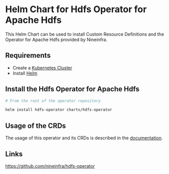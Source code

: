 # Helm Chart for Hdfs Operator for Apache Hdfs

This Helm Chart can be used to install Custom Resource Definitions and the Operator for Apache Hdfs provided by Nineinfra.

## Requirements

- Create a [Kubernetes Cluster](../Readme.md)
- Install [Helm](https://helm.sh/docs/intro/install/)

## Install the Hdfs Operator for Apache Hdfs

```bash
# From the root of the operator repository

helm install hdfs-operator charts/hdfs-operator
```

## Usage of the CRDs

The usage of this operator and its CRDs is described in the [documentation](https://github.com/nineinfra/hdfs-operator/blob/main/README.md).

## Links

https://github.com/nineinfra/hdfs-operator
